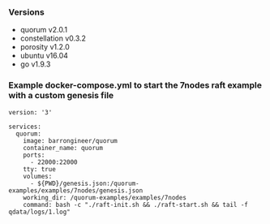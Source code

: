 ### Versions
* quorum v2.0.1
* constellation v0.3.2
* porosity v1.2.0
* ubuntu v16.04
* go v1.9.3

### Example docker-compose.yml to start the 7nodes raft example with a custom genesis file
```
version: '3'

services:
  quorum:
    image: barrongineer/quorum
    container_name: quorum
    ports:
      - 22000:22000
    tty: true
    volumes:
      - ${PWD}/genesis.json:/quorum-examples/examples/7nodes/genesis.json
    working_dir: /quorum-examples/examples/7nodes
    command: bash -c "./raft-init.sh && ./raft-start.sh && tail -f qdata/logs/1.log"
```
